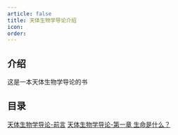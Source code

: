 ```yaml
---
article: false
title: 天体生物学导论介绍
icon: 
order:
---
```

## 介绍
这是一本天体生物学导论的书

## 目录
[天体生物学导论-前言](./astrobio-i0)
[天体生物学导论-第一章 生命是什么？](./astrobio-i1)